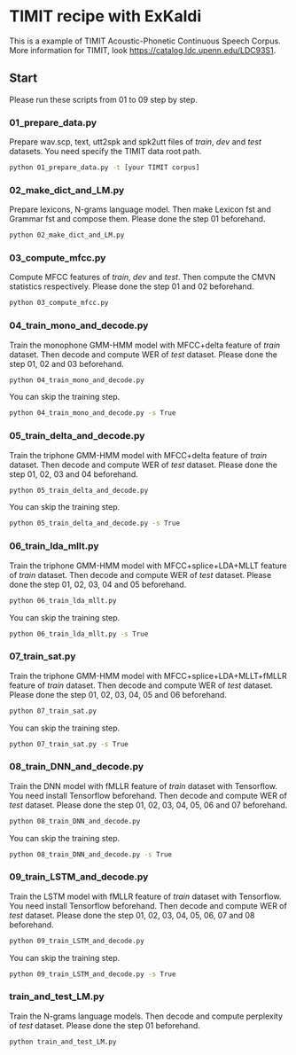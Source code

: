 # TIMIT recipe with ExKaldi

This is a example of TIMIT Acoustic-Phonetic Continuous Speech Corpus. 
More information for TIMIT, look https://catalog.ldc.upenn.edu/LDC93S1.

## Start
Please run these scripts from 01 to 09 step by step.

### 01_prepare_data.py
Prepare wav.scp, text, utt2spk and spk2utt files of _train_, _dev_ and _test_ datasets.
You need specify the TIMIT data root path.
```bash
python 01_prepare_data.py -t [your TIMIT corpus]
```

### 02_make_dict_and_LM.py
Prepare lexicons, N-grams language model. Then make Lexicon fst and Grammar fst and compose them.
Please done the step 01 beforehand.
```bash
python 02_make_dict_and_LM.py
```

### 03_compute_mfcc.py
Compute MFCC features of _train_, _dev_ and _test_. Then compute the CMVN statistics respectively.
Please done the step 01 and 02 beforehand.
```bash
python 03_compute_mfcc.py
```

### 04_train_mono_and_decode.py
Train the monophone GMM-HMM model with MFCC+delta feature of _train_ dataset. Then decode and compute WER of _test_ dataset.
Please done the step 01, 02 and 03 beforehand.
```bash
python 04_train_mono_and_decode.py
```
You can skip the training step.
```bash
python 04_train_mono_and_decode.py -s True
```

### 05_train_delta_and_decode.py
Train the triphone GMM-HMM model with MFCC+delta feature of _train_ dataset. Then decode and compute WER of _test_ dataset.
Please done the step 01, 02, 03 and 04 beforehand.
```bash
python 05_train_delta_and_decode.py
```
You can skip the training step.
```bash
python 05_train_delta_and_decode.py -s True
```

### 06_train_lda_mllt.py
Train the triphone GMM-HMM model with MFCC+splice+LDA+MLLT feature of _train_ dataset. Then decode and compute WER of _test_ dataset.
Please done the step 01, 02, 03, 04 and 05 beforehand.
```bash
python 06_train_lda_mllt.py
```
You can skip the training step.
```bash
python 06_train_lda_mllt.py -s True
```

### 07_train_sat.py
Train the triphone GMM-HMM model with MFCC+splice+LDA+MLLT+fMLLR feature of _train_ dataset. Then decode and compute WER of _test_ dataset.
Please done the step 01, 02, 03, 04, 05 and 06 beforehand.
```bash
python 07_train_sat.py
```
You can skip the training step.
```bash
python 07_train_sat.py -s True
```

### 08_train_DNN_and_decode.py
Train the DNN model with fMLLR feature of _train_ dataset with Tensorflow. You need install Tensorflow beforehand. Then decode and compute WER of _test_ dataset.
Please done the step 01, 02, 03, 04, 05, 06 and 07 beforehand.
```bash
python 08_train_DNN_and_decode.py
```
You can skip the training step.
```bash
python 08_train_DNN_and_decode.py -s True
```

### 09_train_LSTM_and_decode.py
Train the LSTM model with fMLLR feature of _train_ dataset with Tensorflow. You need install Tensorflow beforehand. Then decode and compute WER of _test_ dataset.
Please done the step 01, 02, 03, 04, 05, 06, 07 and 08 beforehand.
```bash
python 09_train_LSTM_and_decode.py
```
You can skip the training step.
```bash
python 09_train_LSTM_and_decode.py -s True
```

### train_and_test_LM.py
Train the N-grams language models. Then decode and compute perplexity of _test_ dataset.
Please done the step 01 beforehand.
```bash
python train_and_test_LM.py
```